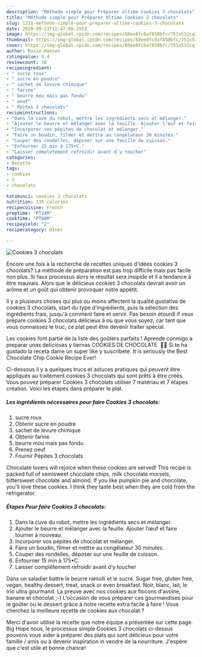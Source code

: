 ```yaml
---
description: "Méthode simple pour Préparer Ultime Cookies 3 chocolats"
title: "Méthode simple pour Préparer Ultime Cookies 3 chocolats"
slug: 1221-methode-simple-pour-preparer-ultime-cookies-3-chocolats
date: 2020-09-23T12:47:08.255Z
image: https://img-global.cpcdn.com/recipes/88ee0fc8af850bfc/751x532cq70/cookies-3-chocolats-photo-principale-de-la-recette.jpg
thumbnail: https://img-global.cpcdn.com/recipes/88ee0fc8af850bfc/751x532cq70/cookies-3-chocolats-photo-principale-de-la-recette.jpg
cover: https://img-global.cpcdn.com/recipes/88ee0fc8af850bfc/751x532cq70/cookies-3-chocolats-photo-principale-de-la-recette.jpg
author: Rosie Hansen
ratingvalue: 4.4
reviewcount: 10
recipeingredient:
- " sucre roux"
- " sucre en poudre"
- " sachet de levure chimique"
- " farine"
- " beurre mou mais pas fondu"
- " oeuf"
- " Ppites 3 chocolats"
recipeinstructions:
- "Dans la cuve du robot, mettre les ingrédients secs et mélanger."
- "Ajouter le beurre et mélanger avec la feuille. Ajouter l’œuf et faire tourner à nouveau."
- "Incorporer vos pépites de chocolat et mélanger."
- "Faire un boudin, filmer et mettre au congélateur 30 minutes."
- "Couper des rondelles, déposer sur une feuille de cuisson."
- "Enfourner 15 min à 175•C."
- "Laisser complètement refroidir avant d’y toucher"
categories:
- Recette
tags:
- cookies
- 3
- chocolats

katakunci: cookies 3 chocolats 
nutrition: 135 calories
recipecuisine: French
preptime: "PT24M"
cooktime: "PT60M"
recipeyield: "2"
recipecategory: Dîner

---
```



![Cookies 3 chocolats](https://img-global.cpcdn.com/recipes/88ee0fc8af850bfc/751x532cq70/cookies-3-chocolats-photo-principale-de-la-recette.jpg)

Encore une fois à la recherche de recettes uniques d'idées cookies 3 chocolats? La méthode de préparation est pas trop difficile mais pas facile non plus. Si faux processus alors le résultat sera insipide et il a tendance à être mauvais. Alors que le délicieux cookies 3 chocolats devrait avoir un arôme et un goût qui obtenir provoquer notre appétit.

Il y a plusieurs choses qui plus ou moins affectent la qualité gustative de cookies 3 chocolats, start du type d'ingrédients, puis la sélection des ingrédients frais, jusqu'à comment faire et servir. Pas besoin étourdi if veux prépare cookies 3 chocolats délicieux à où que vous soyez, car tant que vous connaissez le truc, ce plat peut être devenir traiter spécial.

Les cookies font partie de la liste des goûters parfaits ! Aprende conmigo a preparar unas deliciosas y tiernas COOKIES DE CHOCOLATE. 👍🏻 Si te ha gustado la receta dame un super like y suscríbete. It is seriously the Best Chocolate Chip Cookie Recipe Ever!


Ci-dessous il y a quelques trucs et astuces pratiques qui peuvent être appliqués au traitement cookies 3 chocolats qui sont prêts à être créés. Vous pouvez préparer Cookies 3 chocolats utiliser 7 matériau et 7 étapes création. Voici les étapes dans préparer le plat.

<!--inarticleads1-->

##### Les ingrédients nécessaires pour faire Cookies 3 chocolats:

1.   sucre roux
1. Obtenir  sucre en poudre
1.   sachet de levure chimique
1. Obtenir  farine
1.   beurre mou mais pas fondu
1. Prenez  oeuf
1. Fournir  Pépites 3 chocolats


Chocolate lovers will rejoice when these cookies are served! This recipe is packed full of semisweet chocolate chips, milk chocolate morsels, bittersweet chocolate and almond. If you like pumpkin pie and chocolate, you&#39;ll love these cookies. I think they taste best when they are cold from the refrigerator. 

<!--inarticleads2-->

##### Étapes Pour faire Cookies 3 chocolats:

1. Dans la cuve du robot, mettre les ingrédients secs et mélanger.
1. Ajouter le beurre et mélanger avec la feuille. Ajouter l’œuf et faire tourner à nouveau.
1. Incorporer vos pépites de chocolat et mélanger.
1. Faire un boudin, filmer et mettre au congélateur 30 minutes.
1. Couper des rondelles, déposer sur une feuille de cuisson.
1. Enfourner 15 min à 175•C.
1. Laisser complètement refroidir avant d’y toucher


Dans un saladier battre le beurre ramolli et le sucre. Sugar free, gluten free, vegan, healthy dessert, treat, snack or even breakfast. Noir, blanc, lait, le trio ultra gourmand. La preuve avec nos cookies aux flocons d&#39;avoine, banane et chocolat ;-) L&#39;occasion de vous préparer ces gourmandises pour le goûter ou le dessert grâce à notre recette extra facile à faire ! Vous cherchez la meilleure recette de cookies aux chocolat ? 


Merci d'avoir utilisé la recette que notre équipe a présentée sur cette page. Big Hope nous, le processus simple Cookies 3 chocolats ci-dessus pouvons vous aider à préparer des plats qui sont délicieux pour votre famille / amis ou à devenir inspiration in vendre de la nourriture. J'espère que c'est utile et bonne chance!
